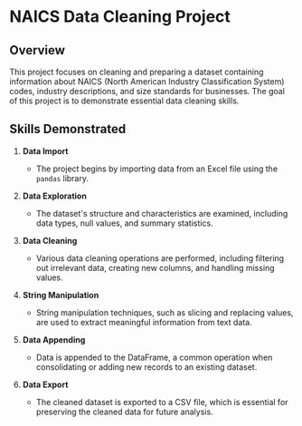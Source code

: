 # NAICS Data Cleaning Project

## Overview

This project focuses on cleaning and preparing a dataset containing information about NAICS (North American Industry Classification System) codes, industry descriptions, and size standards for businesses. The goal of this project is to demonstrate essential data cleaning skills.

## Skills Demonstrated

1. **Data Import**
   - The project begins by importing data from an Excel file using the `pandas` library.

2. **Data Exploration**
   - The dataset's structure and characteristics are examined, including data types, null values, and summary statistics.

3. **Data Cleaning**
   - Various data cleaning operations are performed, including filtering out irrelevant data, creating new columns, and handling missing values.

4. **String Manipulation**
   - String manipulation techniques, such as slicing and replacing values, are used to extract meaningful information from text data.

5. **Data Appending**
   - Data is appended to the DataFrame, a common operation when consolidating or adding new records to an existing dataset.

6. **Data Export**
   - The cleaned dataset is exported to a CSV file, which is essential for preserving the cleaned data for future analysis.

